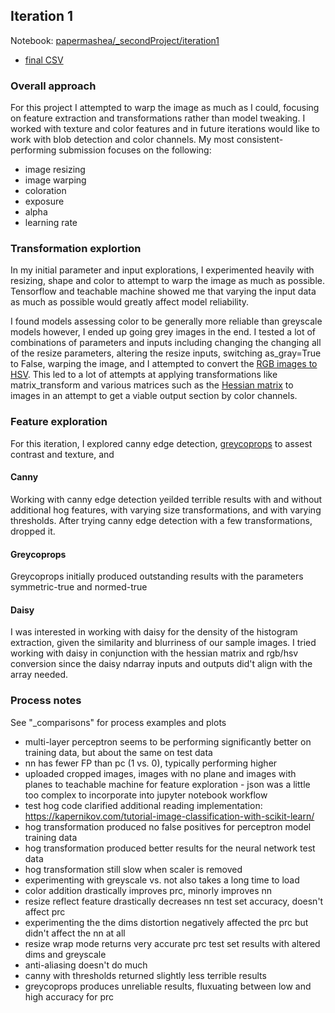 ## Iteration 1  
Notebook:  [papermashea/_secondProject/iteration1](https://github.com/papermashea/ml-2020/tree/master/jupyter/_secondProject/iteration1)  
- [final CSV](https://github.com/papermashea/ml-2020/blob/master/jupyter/_secondProject/iteration1/airplane_submission.csv)  

### Overall approach  
For this project I attempted to warp the image as much as I could, focusing on feature extraction and transformations rather than model tweaking. I worked with texture and color features and in future iterations would like to work with blob detection and color channels. My most consistent-performing submission focuses on the following:  

- image resizing
- image warping
- coloration
- exposure
- alpha
- learning rate


### Transformation explortion  
In my initial parameter and input explorations, I experimented heavily with resizing, shape and color to attempt to warp the image as much as possible. Tensorflow and teachable machine showed me that varying the input data as much as possible would greatly affect model reliability.  

I found models assessing color to be generally more reliable than greyscale models however, I ended up going grey images in the end. I tested a lot of combinations of parameters and inputs including changing the changing all of the resize parameters, altering the resize inputs, switching as_gray=True to False, warping the image, and I attempted to convert the [RGB images to HSV](https://scikit-image.org/docs/dev/auto_examples/color_exposure/plot_rgb_to_hsv.html#sphx-glr-auto-examples-color-exposure-plot-rgb-to-hsv-py). This led to a lot of attempts at applying transformations like matrix_transform and various matrices such as the [Hessian matrix](https://scikit-image.org/docs/stable/api/skimage.feature.html#skimage.feature.hessian_matrix) to images in an attempt to get a viable output section by color channels. 


### Feature exploration  
For this iteration, I explored canny edge detection, [greycoprops](https://scikit-image.org/docs/stable/api/skimage.feature.html#skimage.feature.greycoprops) to assest contrast and texture, and 

#### Canny  
Working with canny edge detection yeilded terrible results with and without additional hog features, with varying size transformations, and with varying thresholds. After trying canny edge detection with a few transformations, dropped it. 

#### Greycoprops  
Greycoprops initially produced outstanding results with the parameters symmetric-true and normed-true 

#### Daisy  
I was interested in working with daisy for the density of the histogram extraction, given the similarity and blurriness of our sample images. I tried working with daisy in conjunction with the hessian matrix and rgb/hsv conversion since the daisy ndarray inputs and outputs did't align with the array needed.



### Process notes  
See "_comparisons" for process examples and plots  
- multi-layer perceptron seems to be performing significantly better on training data, but about the same on test data
- nn has fewer FP than pc (1 vs. 0), typically performing higher
- uploaded cropped images, images with no plane and images with planes to teachable machine for feature exploration - json was a little too complex to incorporate into jupyter notebook workflow
- test hog code clarified additional reading implementation: https://kapernikov.com/tutorial-image-classification-with-scikit-learn/
- hog transformation produced no false positives for perceptron model training data
- hog transformation produced better results for the neural network test data
- hog transformation still slow when scaler is removed
- experimenting with greyscale vs. not also takes a long time to load
- color addition drastically improves prc, minorly improves nn
- resize reflect feature drastically decreases nn test set accuracy, doesn't affect prc 
- experimenting the the dims distortion negatively affected the prc but didn't affect the nn at all
- resize wrap mode returns very accurate prc test set results with altered dims and greyscale
- anti-aliasing doesn't do much
- canny with thresholds returned slightly less terrible results
- greycoprops produces unreliable results, fluxuating between low and high accuracy for prc


